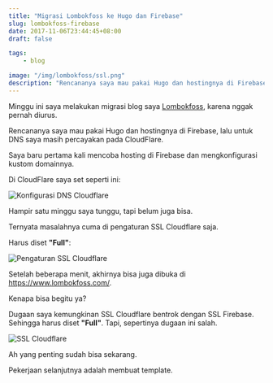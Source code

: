 ```yaml
---
title: "Migrasi Lombokfoss ke Hugo dan Firebase"
slug: lombokfoss-firebase
date: 2017-11-06T23:44:45+08:00
draft: false

tags:
    - blog

image: "/img/lombokfoss/ssl.png"
description: "Rencananya saya mau pakai Hugo dan hostingnya di Firebase, lalu untuk DNS saya masih percayakan pada CloudFlare."
---
```


Minggu ini saya melakukan migrasi blog saya [Lombokfoss](https://www.lombokfoss.com), karena nggak pernah diurus.

Rencananya saya mau pakai Hugo dan hostingnya di Firebase, lalu untuk DNS
saya masih percayakan pada CloudFlare.

Saya baru pertama kali mencoba hosting di Firebase dan mengkonfigurasi
kustom domainnya.

Di CloudFlare saya set seperti ini:

![Konfigurasi DNS Cloudflare](/img/lombokfoss/dns-cloudflare.png)

Hampir satu minggu saya tunggu, tapi belum juga bisa.

Ternyata masalahnya cuma di pengaturan SSL Cloudflare saja.

Harus diset __"Full"__:

![Pengaturan SSL Cloudflare](/img/lombokfoss/ssl.png)

Setelah beberapa menit, akhirnya bisa juga dibuka di https://www.lombokfoss.com/.

Kenapa bisa begitu ya?

Dugaan saya kemungkinan SSL Cloudflare bentrok dengan SSL Firebase. Sehingga harus diset __"Full"__. Tapi, sepertinya dugaan ini salah.

![SSL Cloudflare](https://www.petanikode.com/img/cara-menambahkan-ssl-untuk-github-pages/cloudflare_ssl_modes.png)

Ah yang penting sudah bisa sekarang.

Pekerjaan selanjutnya adalah membuat template.